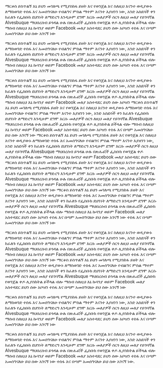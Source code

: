
ማርቆስ ይስጥልኝ እኔ ይህን መገለጫ የሚያስከፋ ይዘት እና የወንጀል እና ስለዚህ እናንተ ወዲያውኑ ለማስወገድ ተስፋ እና አመሰግናለሁ የብልግና ምስል ማተም እናንተ እያዘንን ነው, አንድ አስደሳች ቀን ከፈለጉ የፌስቡክ ደህንነት ለማድረግ እንዲሁም ደግሞ እርሱ መለያዎች ሰርጎ ለዚህ መለያ የይገባኛል Alvesbuque ማህበረሰብ ይጎዳል ሁሉ በጽሑፎች ፌስቡክ የወንጀል ቀዶ ሊያስከትል ይችላል ብሎ ማሰብ ስለዚህ እኔ ኩባንያ ወይም Facebook መለያ አስተዳደር ይህን ሰው አቦዝን ተስፋ እና በጣም አመሰግናለሁ ይህ ሰው አገናኝ ነው

ማርቆስ ይስጥልኝ እኔ ይህን መገለጫ የሚያስከፋ ይዘት እና የወንጀል እና ስለዚህ እናንተ ወዲያውኑ ለማስወገድ ተስፋ እና አመሰግናለሁ የብልግና ምስል ማተም እናንተ እያዘንን ነው, አንድ አስደሳች ቀን ከፈለጉ የፌስቡክ ደህንነት ለማድረግ እንዲሁም ደግሞ እርሱ መለያዎች ሰርጎ ለዚህ መለያ የይገባኛል Alvesbuque ማህበረሰብ ይጎዳል ሁሉ በጽሑፎች ፌስቡክ የወንጀል ቀዶ ሊያስከትል ይችላል ብሎ ማሰብ ስለዚህ እኔ ኩባንያ ወይም Facebook መለያ አስተዳደር ይህን ሰው አቦዝን ተስፋ እና በጣም አመሰግናለሁ ይህ ሰው አገናኝ ነው

ማርቆስ ይስጥልኝ እኔ ይህን መገለጫ የሚያስከፋ ይዘት እና የወንጀል እና ስለዚህ እናንተ ወዲያውኑ ለማስወገድ ተስፋ እና አመሰግናለሁ የብልግና ምስል ማተም እናንተ እያዘንን ነው, አንድ አስደሳች ቀን ከፈለጉ የፌስቡክ ደህንነት ለማድረግ እንዲሁም ደግሞ እርሱ መለያዎች ሰርጎ ለዚህ መለያ የይገባኛል Alvesbuque ማህበረሰብ ይጎዳል ሁሉ በጽሑፎች ፌስቡክ የወንጀል ቀዶ ሊያስከትል ይችላል ብሎ ማሰብ ስለዚህ እኔ ኩባንያ ወይም Facebook መለያ አስተዳደር ይህን ሰው አቦዝን
ማርቆስ ይስጥልኝ እኔ ይህን መገለጫ የሚያስከፋ ይዘት እና የወንጀል እና ስለዚህ እናንተ ወዲያውኑ ለማስወገድ ተስፋ እና አመሰግናለሁ የብልግና ምስል ማተም እናንተ እያዘንን ነው, አንድ አስደሳች ቀን ከፈለጉ የፌስቡክ ደህንነት ለማድረግ እንዲሁም ደግሞ እርሱ መለያዎች ሰርጎ ለዚህ መለያ የይገባኛል Alvesbuque ማህበረሰብ ይጎዳል ሁሉ በጽሑፎች ፌስቡክ የወንጀል ቀዶ ሊያስከትል ይችላል ብሎ ማሰብ ስለዚህ እኔ ኩባንያ ወይም Facebook መለያ አስተዳደር ይህን ሰው አቦዝን ተስፋ እና በጣም አመሰግናለሁ ይህ ሰው አገናኝ ነው
ማርቆስ ይስጥልኝ እኔ ይህን መገለጫ የሚያስከፋ ይዘት እና የወንጀል እና ስለዚህ እናንተ ወዲያውኑ ለማስወገድ ተስፋ እና አመሰግናለሁ የብልግና ምስል ማተም እናንተ እያዘንን ነው, አንድ አስደሳች ቀን ከፈለጉ የፌስቡክ ደህንነት ለማድረግ እንዲሁም ደግሞ እርሱ መለያዎች ሰርጎ ለዚህ መለያ የይገባኛል Alvesbuque ማህበረሰብ ይጎዳል ሁሉ በጽሑፎች ፌስቡክ የወንጀል ቀዶ ሊያስከትል ይችላል ብሎ ማሰብ ስለዚህ እኔ ኩባንያ ወይም Facebook መለያ አስተዳደር ይህን ሰው 
ማርቆስ ይስጥልኝ እኔ ይህን መገለጫ የሚያስከፋ ይዘት እና የወንጀል እና ስለዚህ እናንተ ወዲያውኑ ለማስወገድ ተስፋ እና አመሰግናለሁ የብልግና ምስል ማተም እናንተ እያዘንን ነው, አንድ አስደሳች ቀን ከፈለጉ የፌስቡክ ደህንነት ለማድረግ እንዲሁም ደግሞ እርሱ መለያዎች ሰርጎ ለዚህ መለያ የይገባኛል Alvesbuque ማህበረሰብ ይጎዳል ሁሉ በጽሑፎች ፌስቡክ የወንጀል ቀዶ ሊያስከትል ይችላል ብሎ ማሰብ ስለዚህ እኔ ኩባንያ ወይም Facebook መለያ አስተዳደር ይህን ሰው አቦዝን ተስፋ እና በጣም አመሰግናለሁ ይህ ሰው አገናኝ ነው
ማርቆስ ይስጥልኝ እኔ ይህን መገለጫ የሚያስከፋ ይዘት እና የወንጀል እና ስለዚህ እናንተ ወዲያውኑ ለማስወገድ ተስፋ እና አመሰግናለሁ የብልግና ምስል ማተም እናንተ እያዘንን ነው, አንድ አስደሳች ቀን ከፈለጉ የፌስቡክ ደህንነት ለማድረግ እንዲሁም ደግሞ እርሱ መለያዎች ሰርጎ ለዚህ መለያ የይገባኛል Alvesbuque ማህበረሰብ ይጎዳል ሁሉ በጽሑፎች ፌስቡክ የወንጀል ቀዶ ሊያስከትል ይችላል ብሎ ማሰብ ስለዚህ እኔ ኩባንያ ወይም Facebook መለያ አስተዳደር ይህን ሰው አቦዝን ተስፋ እና በጣም አመሰግናለሁ ይህ ሰው አገናኝ ነው ተስፋ እና በጣም አመሰግናለሁ ይህ ሰው አገናኝ ነው

ማርቆስ ይስጥልኝ እኔ ይህን መገለጫ የሚያስከፋ ይዘት እና የወንጀል እና ስለዚህ እናንተ ወዲያውኑ ለማስወገድ ተስፋ እና አመሰግናለሁ የብልግና ምስል ማተም እናንተ እያዘንን ነው, አንድ አስደሳች ቀን ከፈለጉ የፌስቡክ ደህንነት ለማድረግ እንዲሁም ደግሞ እርሱ መለያዎች ሰርጎ ለዚህ መለያ የይገባኛል Alvesbuque ማህበረሰብ ይጎዳል ሁሉ በጽሑፎች ፌስቡክ የወንጀል ቀዶ ሊያስከትል ይችላል ብሎ ማሰብ ስለዚህ እኔ ኩባንያ ወይም Facebook መለያ አስተዳደር ይህን ሰው አቦዝን ተስፋ እና በጣም አመሰግናለሁ ይህ ሰው አገናኝ ነው
ማርቆስ ይስጥልኝ እኔ ይህን መገለጫ የሚያስከፋ ይዘት እና የወንጀል እና ስለዚህ እናንተ ወዲያውኑ ለማስወገድ ተስፋ እና አመሰግናለሁ የብልግና ምስል ማተም እናንተ እያዘንን ነው, አንድ አስደሳች ቀን ከፈለጉ የፌስቡክ ደህንነት ለማድረግ እንዲሁም ደግሞ እርሱ መለያዎች ሰርጎ ለዚህ መለያ የይገባኛል Alvesbuque ማህበረሰብ ይጎዳል ሁሉ በጽሑፎች ፌስቡክ የወንጀል ቀዶ ሊያስከትል ይችላል ብሎ ማሰብ ስለዚህ እኔ ኩባንያ ወይም Facebook መለያ አስተዳደር ይህን ሰው አቦዝን ተስፋ እና በጣም አመሰግናለሁ ይህ ሰው አገናኝ ነው

ማርቆስ ይስጥልኝ እኔ ይህን መገለጫ የሚያስከፋ ይዘት እና የወንጀል እና ስለዚህ እናንተ ወዲያውኑ ለማስወገድ ተስፋ እና አመሰግናለሁ የብልግና ምስል ማተም እናንተ እያዘንን ነው, አንድ አስደሳች ቀን ከፈለጉ የፌስቡክ ደህንነት ለማድረግ እንዲሁም ደግሞ እርሱ መለያዎች ሰርጎ ለዚህ መለያ የይገባኛል Alvesbuque ማህበረሰብ ይጎዳል ሁሉ በጽሑፎች ፌስቡክ የወንጀል ቀዶ ሊያስከትል ይችላል ብሎ ማሰብ ስለዚህ እኔ ኩባንያ ወይም Facebook መለያ አስተዳደር ይህን ሰው አቦዝን ተስፋ እና በጣም አመሰግናለሁ ይህ ሰው አገናኝ ነው

ማርቆስ ይስጥልኝ እኔ ይህን መገለጫ የሚያስከፋ ይዘት እና የወንጀል እና ስለዚህ እናንተ ወዲያውኑ ለማስወገድ ተስፋ እና አመሰግናለሁ የብልግና ምስል ማተም እናንተ እያዘንን ነው, አንድ አስደሳች ቀን ከፈለጉ የፌስቡክ ደህንነት ለማድረግ እንዲሁም ደግሞ እርሱ መለያዎች ሰርጎ ለዚህ መለያ የይገባኛል Alvesbuque ማህበረሰብ ይጎዳል ሁሉ በጽሑፎች ፌስቡክ የወንጀል ቀዶ ሊያስከትል ይችላል ብሎ ማሰብ ስለዚህ እኔ ኩባንያ ወይም Facebook መለያ አስተዳደር ይህን ሰው አቦዝን ተስፋ እና በጣም አመሰግናለሁ ይህ ሰው አገናኝ ነው
ተስፋ እና በጣም አመሰግናለሁ ይህ ሰው አገናኝ ነው.
